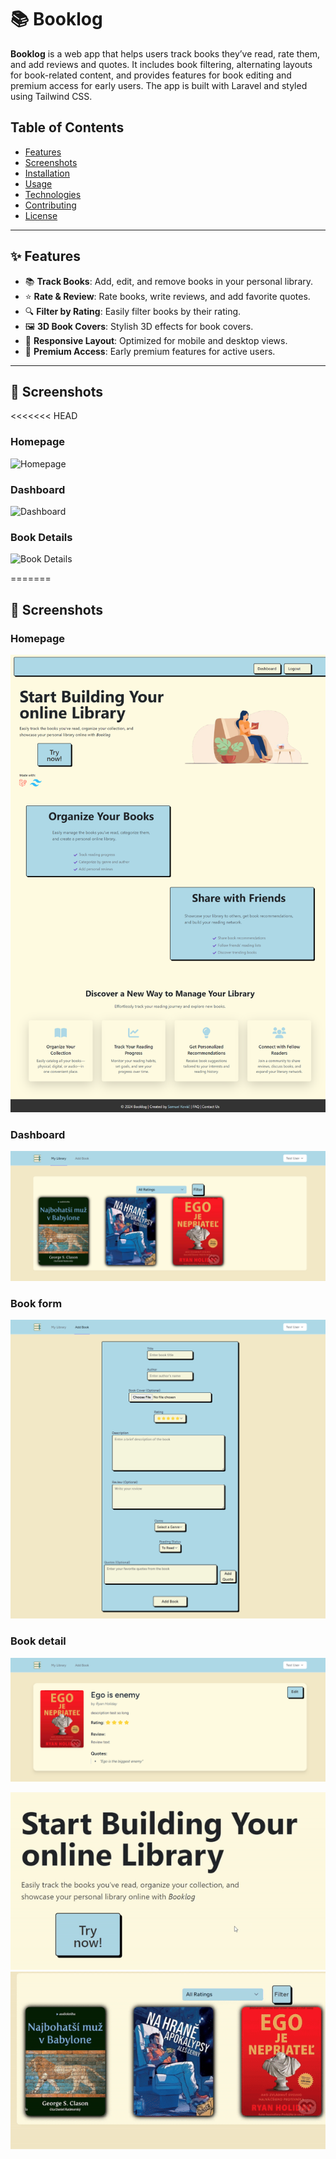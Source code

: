 # 📚 Booklog

**Booklog** is a web app that helps users track books they’ve read, rate them, and add reviews and quotes. It includes book filtering, alternating layouts for book-related content, and provides features for book editing and premium access for early users. The app is built with Laravel and styled using Tailwind CSS.

## Table of Contents
- [Features](#features)
- [Screenshots](#screenshots)
- [Installation](#installation)
- [Usage](#usage)
- [Technologies](#technologies)
- [Contributing](#contributing)
- [License](#license)

---

## ✨ Features

- 📚 **Track Books**: Add, edit, and remove books in your personal library.
- ⭐ **Rate & Review**: Rate books, write reviews, and add favorite quotes.
- 🔍 **Filter by Rating**: Easily filter books by their rating.
- 🖼️ **3D Book Covers**: Stylish 3D effects for book covers.
- 📱 **Responsive Layout**: Optimized for mobile and desktop views.
- 🚀 **Premium Access**: Early premium features for active users.

---

## 📸 Screenshots
<<<<<<< HEAD

### Homepage
![Homepage](assets/screenshots/homepage.png)

### Dashboard
![Dashboard](assets/screenshots/dashboard.png)

### Book Details
![Book Details](assets/screenshots/book-details.png)

=======
## 📸 Screenshots

### Homepage
![Homepage](public/screenshots/screen-welcome.png)

### Dashboard
![Dashboard](public/screenshots/screen-library.png)

### Book form
![Book Details](public/screenshots/screen-form.png)

### Book detail
![Book Details](public/screenshots/screen-book-info.png)

![Buttons](public/screenshots/gif1.gif)
![Books](public/screenshots/gif2.gif)

